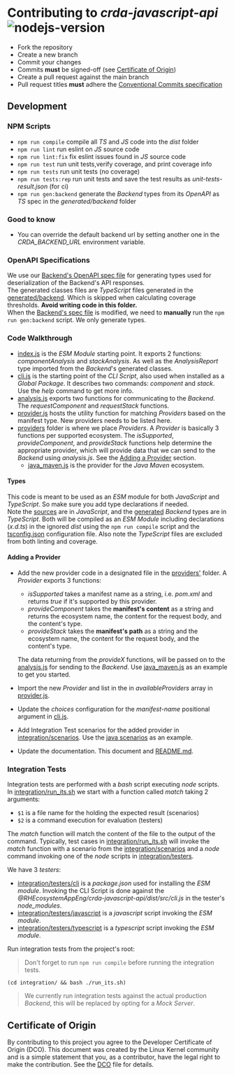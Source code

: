 # Contributing to *crda-javascript-api*<br/>![nodejs-version][10]

* Fork the repository
* Create a new branch
* Commit your changes
* Commits <strong>must</strong> be signed-off (see [Certificate of Origin](#certificate-of-origin))
* Create a pull request against the main branch
* Pull request titles <strong>must</strong> adhere the [Conventional Commits specification][0]

## Development

### NPM Scripts

* `npm run compile` compile all _TS_ and _JS_ code into the _dist_ folder
* `npm run lint` run eslint on _JS_ source code
* `npm run lint:fix` fix eslint issues found in _JS_ source code
* `npm run test` run unit tests,verify coverage, and print coverage info
* `npm run tests` run unit tests (no coverage)
* `npm run tests:rep` run unit tests and save the test results as _unit-tests-result.json_ (for ci)
* `npm run gen:backend` generate the _Backend_ types from its _OpenAPI_ as _TS_ spec in the _generated/backend_ folder

### Good to know

* You can override the default backend url by setting another one in the _CRDA_BACKEND_URL_ environment variable.

### OpenAPI Specifications

We use our [Backend's OpenAPI spec file][1] for generating types used for deserialization of the Backend's
API responses.<br/>
The generated classes files are _TypeScript_ files generated in the [generated/backend](generated/backend).
Which is skipped when calculating coverage thresholds. **Avoid writing code in this folder.**<br/>
When the [Backend's spec file][1] is modified, we need to **manually** run the `npm run gen:backend` script.
We only generate types.

### Code Walkthrough

* [index.js](src/index.js) is the _ESM Module_ starting point. It exports 2 functions: _componentAnalysis_ and _stackAnalysis_.
  As well as the _AnalysisReport_ type imported from the _Backend_'s generated classes.
* [cli.js](src/cli.js) is the starting point of the _CLI Script_, also used when installed as a _Global Package_.
  It describes two commands: _component_ and _stack_. Use the _help_ command to get more info.
* [analysis.js](src/analysis.js) exports two functions for communicating to the _Backend_.
  The _requestComponent_ and _requestStack_ functions.
* [provider.js](src/provider.js) hosts the utility function for matching _Providers_ based on the manifest type.
  New providers needs to be listed here.
* [providers](src/providers) folder is where we place _Providers_. A _Provider_ is basically 3 functions per supported ecosystem.
  The _isSupported_, _provideComponent_, and _provideStack_ functions help determine the appropriate provider,
  which will provide data that we can send to the _Backend_ using _analysis.js_. See the [Adding a Provider](#adding-a-provider) section.
  * [java_maven.js](src/providers/java_maven.js) is the provider for the _Java_ _Maven_ ecosystem.

#### Types

This code is meant to be used as an _ESM_ module for both _JavaScript_ and _TypeScript_. So make sure you add type declarations if needed.<br/>
Note the [sources](src) are in _JavaScript_, and the [generated](generated/backend) _Backend_ types are in _TypeScript_.
Both will be compiled as an _ESM Module_ including declarations (_x.d.ts_) in the ignored _dist_ using the `npm run compile` script
and the [tsconfig.json](tsconfig.json) configuration file. Also note the _TypeScript_ files are excluded from both linting and coverage.

#### Adding a Provider

* Add the new provider code in a designated file in the [providers'](src/providers) folder.
  A _Provider_ exports 3 functions:
  *  _isSupported_ takes a manifest name as a string, i.e. _pom.xml_ and returns _true_ if it's supported by this provider.
  * _provideComponent_ takes the **manifest's content** as a string and returns the ecosystem name, the content for the request body, and the content's type.
  * _provideStack_ takes the **manifest's path** as a string and the ecosystem name, the content for the request body, and the content's type.

  The data returning from the _provideX_ functions, will be passed on to the [analysis.js](src/analysis.js) for sending to the _Backend_.
  Use [java_maven.js](src/providers/java_maven.js) as an example to get you started.
* Import the new _Provider_ and list in the in _availableProviders_ array in [provider.js](src/provider.js).
* Update the _choices_ configuration for the _manifest-name_ positional argument in  [cli.js](src/cli.js).
* Add Integration Test scenarios for the added provider in [integration/scenarios](integration/scenarios).
  Use the [java scenarios](integration/scenarios/java) as an example.
* Update the documentation. This document and [README.md](README.md).

### Integration Tests

Integration tests are performed with a _bash_ script executing _node_ scripts.<br/>
In [integration/run_its.sh](integration/run_its.sh) we start with a function called _match_ taking 2 arguments:
* `$1` is a file name for the holding the expected result (scenarios)
* `$2` is a command execution for evaluation (testers)

The _match_ function will match the content of the file to the output of the command.
Typically, test cases in [integration/run_its.sh](integration/run_its.sh) will invoke the _match_ function with
a scenario from the [integration/scenarios](integration/scenarios) and a _node_ command invoking one of the _node_
scripts in [integration/testers](integration/testers).<br/>

We have 3 _testers_:
* [integration/testers/cli](integration/testers/cli) is a _package.json_ used for installing the _ESM module_.
  Invoking the CLI Script is done against the _@RHEcosystemAppEng/crda-javascript-api/dist/src/cli.js_ in the tester's _node_modules_.
* [integration/testers/javascript](integration/testers/javascript) is a _javascript_ script invoking the _ESM module_.
* [integration/testers/typescript](integration/testers/typescript) is a _typescript_ script invoking the _ESM module_.

Run integration tests from the project's root:

> Don't forget to run `npm run compile` before running the integration tests.

```shell
(cd integration/ && bash ./run_its.sh)
```

> We currently run integration tests against the actual production _Backend_, this will be replaced by opting for a _Mock Server_.

## Certificate of Origin

By contributing to this project you agree to the Developer Certificate of
Origin (DCO). This document was created by the Linux Kernel community and is a
simple statement that you, as a contributor, have the legal right to make the
contribution. See the [DCO](DCO) file for details.

<!-- Real links -->
[0]: https://www.conventionalcommits.org/en/v1.0.0/
[1]: https://github.com/RHEcosystemAppEng/crda-backend/blob/main/src/main/resources/META-INF/openapi.yaml

<!-- Badge links -->
[10]: https://badgen.net/badge/NodeJS%20Version/18/68a063

